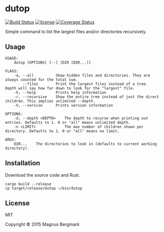 # dutop

[![Build Status](https://travis-ci.org/Mange/dutop.svg?branch=master)](https://travis-ci.org/Mange/dutop) [![license](http://img.shields.io/badge/license-MIT-blue.svg)](https://github.com/Mange/dutop/blob/master/LICENSE) [![Coverage Status](https://coveralls.io/repos/Mange/dutop/badge.svg?branch=master&service=github)](https://coveralls.io/github/Mange/dutop?branch=master)


Simple command to list the largest files and/or directories recursively.

## Usage

```
USAGE:
	dutop [OPTIONS] [--] [DIR [DIR...]]

FLAGS:
    -a, --all          Show hidden files and directories. They are always counted for the total sum.
        --files        Print the largest files instead of a tree. Depth will say how far down to look for the "largest" file.
    -h, --help         Prints help information
    -r, --recursive    Show the entire tree instead of just the direct children. This implies unlimited --depth.
    -V, --version      Prints version information

OPTIONS:
    -d, --depth <DEPTH>    The depth to recurse when printing out entries. Defaults to 1. 0 or "all" means unlimited depth.
    -n <LIMIT>             The max number of children shown per directory. Defaults to 1. 0 or "all" means no limit.

ARGS:
    DIR...    The directories to look in (defaults to current working directory).
```

## Installation

Download the source code and Rust.

```
cargo build --release
cp target/release/dutop ~/bin/dutop
```

## License

MIT

Copyright © 2015 Magnus Bergmark
